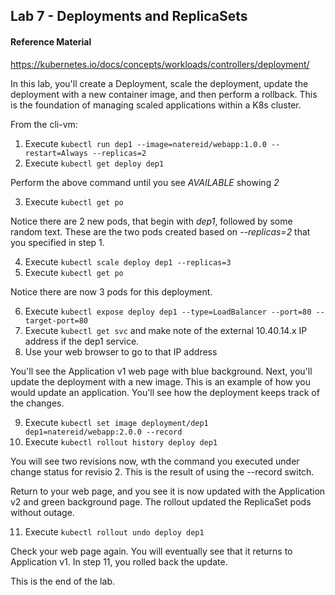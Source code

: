## Lab 7 - Deployments and ReplicaSets

#### Reference Material
https://kubernetes.io/docs/concepts/workloads/controllers/deployment/

In this lab, you'll create a Deployment, scale the deployment, update the deployment with a new container image, and then perform 
a rollback. This is the foundation of managing scaled applications within a K8s cluster.

From the cli-vm:
1. Execute `kubectl run dep1 --image=natereid/webapp:1.0.0 --restart=Always --replicas=2`
2. Execute `kubectl get deploy dep1`

Perform the above command until you see *AVAILABLE* showing *2*

3. Execute `kubectl get po`

Notice there are 2 new pods, that begin with *dep1*, followed by some random text. These are the two pods created based on *--replicas=2* 
that you specified in step 1.

4. Execute `kubectl scale deploy dep1 --replicas=3`
5. Execute `kubectl get po`

Notice there are now 3 pods for this deployment.

6. Execute `kubectl expose deploy dep1 --type=LoadBalancer --port=80 --target-port=80`
7. Execute `kubectl get svc` and make note of the external 10.40.14.x IP address if the dep1 service.
8. Use your web browser to go to that IP address

You'll see the Application v1 web page with blue background. Next, you'll update the deployment with a new image. This is an example of 
how you would update an application. You'll see how the deployment keeps track of the changes.

9. Execute `kubectl set image deployment/dep1 dep1=natereid/webapp:2.0.0 --record`
10. Execute `kubectl rollout history deploy dep1`

You will see two revisions now, wth the command you executed under change status for revisio 2. This is the result of using the --record 
switch.

Return to your web page, and you see it is now updated with the Application v2 and green background page. The rollout updated the ReplicaSet 
pods without outage.

11. Execute `kubectl rollout undo deploy dep1`

Check your web page again. You will eventually see that it returns to Application v1. In step 11, you rolled back the update.

This is the end of the lab.
